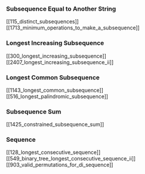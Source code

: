
### Subsequence Equal to Another String

[[115_distinct_subsequences]]
[[1713_minimum_operations_to_make_a_subsequence]]


### Longest Increasing Subsequence
[[300_longest_increasing_subsequence]]
[[2407_longest_increasing_subsequence_ii]]


### Longest Common Subsequence
[[1143_longest_common_subsequence]]
[[516_longest_palindromic_subsequence]]


### Subsequence Sum
[[1425_constrained_subsequence_sum]]


### Sequence
[[128_longest_consecutive_sequence]]
[[549_binary_tree_longest_consecutive_sequence_ii]]
[[903_valid_permutations_for_di_sequence]]